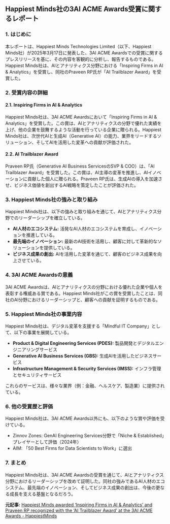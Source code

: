 ## Happiest Minds社の3AI ACME Awards受賞に関するレポート

### 1. はじめに

本レポートは、Happiest Minds Technologies Limited（以下、Happiest Minds社）が2025年3月17日に発表した、3AI ACME Awardsでの受賞に関するプレスリリースを基に、その内容を客観的に分析し、報告するものである。Happiest Minds社は、AIとアナリティクス分野における「Inspiring Firms in AI & Analytics」を受賞し、同社のPraveen RP氏が「AI Trailblazer Award」を受賞した。

### 2. 受賞内容の詳細

#### 2.1. Inspiring Firms in AI & Analytics

Happiest Minds社は、3AI ACME Awardsにおいて「Inspiring Firms in AI & Analytics」を受賞した。この賞は、AIとアナリティクスの分野で優れた実績を上げ、他の企業を鼓舞するような活動を行っている企業に贈られる。Happiest Minds社は、次世代AIと生成AI（Generative AI）の能力、業界をリードするソリューション、そしてAIを活用した変革への貢献が評価された。

#### 2.2. AI Trailblazer Award

Praveen RP氏（Generative AI Business ServicesのSVP & COO）は、「AI Trailblazer Award」を受賞した。この賞は、AI主導の変革を推進し、AIイノベーションに貢献した個人に贈られる。Praveen RP氏は、生成AIの導入を加速させ、ビジネス価値を創出するAI戦略を策定したことが評価された。

### 3. Happiest Minds社の強みと取り組み

Happiest Minds社は、以下の強みと取り組みを通じて、AIとアナリティクス分野でのリーダーシップを確立している。

* **AI人材のエコシステム:** 活発なAI人材のエコシステムを育成し、イノベーションを推進している。
* **最先端のイノベーション:** 最新のAI技術を活用し、顧客に対して革新的なソリューションを提供している。
* **ビジネス成果の創出:** AIを活用した変革を通じて、顧客のビジネス成果を向上させている。

### 4. 3AI ACME Awardsの意義

3AI ACME Awardsは、AIとアナリティクスの分野における優れた企業や個人を表彰する権威ある賞である。Happiest Minds社がこの賞を受賞したことは、同社のAI分野におけるリーダーシップと、顧客への貢献を証明するものである。

### 5. Happiest Minds社の事業内容

Happiest Minds社は、デジタル変革を支援する「Mindful IT Company」として、以下の事業を展開している。

* **Product & Digital Engineering Services (PDES):** 製品開発とデジタルエンジニアリングサービス
* **Generative AI Business Services (GBS):** 生成AIを活用したビジネスサービス
* **Infrastructure Management & Security Services (IMSS):** インフラ管理とセキュリティサービス

これらのサービスは、様々な業界（例：金融、ヘルスケア、製造業）に提供されている。

### 6. 他の受賞歴と評価

Happiest Minds社は、3AI ACME Awards以外にも、以下のような賞や評価を受けている。

* Zinnov Zones: GenAI Engineering Services分野で「Niche & Established」プレイヤーとして評価（2024年）
* AIM: 「50 Best Firms for Data Scientists to Work」に選出

### 7. まとめ

Happiest Minds社は、3AI ACME Awardsの受賞を通じて、AIとアナリティクス分野におけるリーダーシップを改めて証明した。同社の強みであるAI人材のエコシステム、最先端のイノベーション、そしてビジネス成果の創出は、今後の更なる成長を支える基盤となるだろう。



**元記事:** [Happiest Minds awarded ‘Inspiring Firms in AI & Analytics’ and Praveen RP recognized with the ‘AI Trailblazer Award’ at the 3AI ACME Awards - HappiestMinds](https://www.happiestminds.com/press-releases/happiest-minds-awarded-inspiring-firms-in-ai-analytics-and-praveen-rp-recognized-with-the-ai-trailblazer-award-at-the-3ai-acme-awards/)